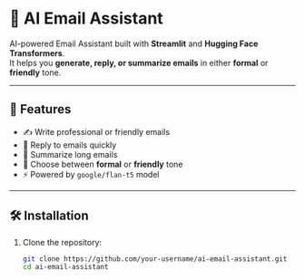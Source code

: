 # 📧 AI Email Assistant

AI-powered Email Assistant built with **Streamlit** and **Hugging Face Transformers**.  
It helps you **generate, reply, or summarize emails** in either **formal** or **friendly** tone.

---

## 🚀 Features
- ✍️ Write professional or friendly emails  
- 📩 Reply to emails quickly  
- 📝 Summarize long emails  
- 🎨 Choose between **formal** or **friendly** tone  
- ⚡ Powered by `google/flan-t5` model  

---

## 🛠️ Installation

1. Clone the repository:
   ```bash
   git clone https://github.com/your-username/ai-email-assistant.git
   cd ai-email-assistant
